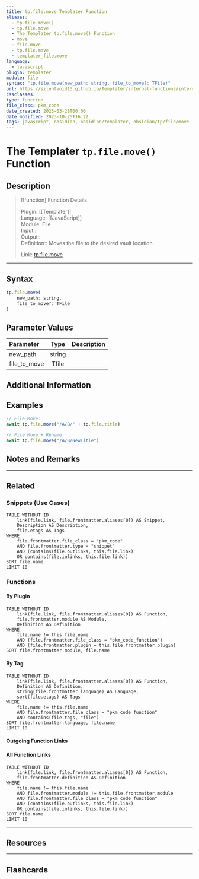 ```yaml
---
title: tp.file.move Templater Function
aliases:
  - tp.file.move()
  - tp.file.move
  - The Templater tp.file.move() Function
  - move
  - file.move
  - tp.file.move
  - templater_file.move
language:
  - javascript
plugin: templater
module: file
syntax: "tp.file.move(new_path: string, file_to_move?: TFile)"
url: https://silentvoid13.github.io/Templater/internal-functions/internal-modules/file-module.html#tpfilemovenew_path-string-file_to_move-tfile
cssclasses:
type: function
file_class: pkm_code
date_created: 2023-03-28T00:00
date_modified: 2023-10-25T16:22
tags: javascript, obsidian, obsidian/templater, obsidian/tp/file/move
---
```

# The Templater `tp.file.move()` Function

## Description

> [!function] Function Details
> 
> Plugin: [[Templater]]  
> Language: [[JavaScript]]  
> Module: File  
> Input::  
> Output::  
> Definition:: Moves the file to the desired vault location.  
>  
> Link: [tp.file.move](https://silentvoid13.github.io/Templater/internal-functions/internal-modules/file-module.html#tpfilemovenew_path-string-file_to_move-tfile)

---

## Syntax

```javascript
tp.file.move(
	new_path: string, 
	file_to_move?: TFile
)
```

## Parameter Values

| Parameter    |  Type  | Description |
|:------------ |:------:|:----------- |
| new_path     | string |             |
| file_to_move | Tfile  |             |

## Additional Information

## Examples

```javascript
// File Move: 
await tp.file.move("/A/B/" + tp.file.title) 

// File Move + Rename: 
await tp.file.move("/A/B/NewTitle") 
```

## Notes and Remarks

---

## Related

### Snippets (Use Cases)

<!-- Query limit 10  -->

```dataview
TABLE WITHOUT ID
	link(file.link, file.frontmatter.aliases[0]) AS Snippet,
	Description AS Description,
	file.etags AS Tags
WHERE 
	file.frontmatter.file_class = "pkm_code"
	AND file.frontmatter.type = "snippet"
	AND (contains(file.outlinks, this.file.link)
	OR contains(file.inlinks, this.file.link))
SORT file.name
LIMIT 10
```

### Functions

#### By Plugin

```dataview
TABLE WITHOUT ID
	link(file.link, file.frontmatter.aliases[0]) AS Function,
	file.frontmatter.module AS Module,
	Definition AS Definition
WHERE 
	file.name != this.file.name
	AND (file.frontmatter.file_class = "pkm_code_function")
	AND (file.frontmatter.plugin = this.file.frontmatter.plugin)
SORT file.frontmatter.module, file.name
```

#### By Tag

<!-- Add tags in contains function as needed  -->  
<!-- Query limit 10  -->

```dataview
TABLE WITHOUT ID
	link(file.link, file.frontmatter.aliases[0]) AS Function,
	Definition AS Definition,
	string(file.frontmatter.language) AS Language,
	sort(file.etags) AS Tags
WHERE 
	file.name != this.file.name
	AND file.frontmatter.file_class = "pkm_code_function"
	AND contains(file.tags, "file")
SORT file.frontmatter.language, file.name
LIMIT 10
```

#### Outgoing Function Links

<!-- Link related functions here -->

#### All Function Links

<!-- Excluding functions of the same module  -->  
<!-- Query limit 10  -->

```dataview
TABLE WITHOUT ID
	link(file.link, file.frontmatter.aliases[0]) AS Function,
	file.frontmatter.definition AS Definition
WHERE 
	file.name != this.file.name
	AND file.frontmatter.module != this.file.frontmatter.module 
	AND file.frontmatter.file_class = "pkm_code_function"
	AND (contains(file.outlinks, this.file.link)
	OR contains(file.inlinks, this.file.link))
SORT file.name
LIMIT 10
```

---

## Resources

---

## Flashcards

